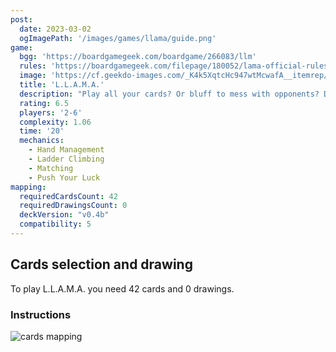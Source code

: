```yaml
---
post: 
  date: 2023-03-02
  ogImagePath: '/images/games/llama/guide.png'
game:
  bgg: 'https://boardgamegeek.com/boardgame/266083/llm'
  rules: 'https://boardgamegeek.com/filepage/180052/lama-official-rules'
  image: 'https://cf.geekdo-images.com/_K4k5XqtcHc947wtMcwafA__itemrep/img/npajGySTXRLgC7nfZemMWaBrccU=/fit-in/246x300/filters:strip_icc()/pic4961695.jpg'
  title: 'L.L.A.M.A.'
  description: "Play all your cards? Or bluff to mess with opponents? Don't get stuck with a llama!"
  rating: 6.5
  players: '2-6'
  complexity: 1.06
  time: '20'
  mechanics:
    - Hand Management
    - Ladder Climbing
    - Matching
    - Push Your Luck 
mapping:
  requiredCardsCount: 42
  requiredDrawingsCount: 0
  deckVersion: "v0.4b"
  compatibility: 5
---
```


## Cards selection and drawing

To play L.L.A.M.A. you need 42 cards and 0 drawings.

### Instructions

![cards mapping](/images/games/llama/guide.png)
